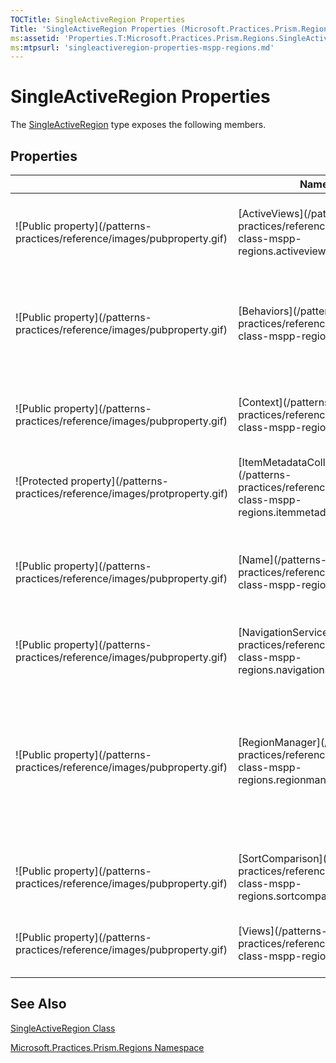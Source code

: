 ```yaml
---
TOCTitle: SingleActiveRegion Properties
Title: 'SingleActiveRegion Properties (Microsoft.Practices.Prism.Regions)'
ms:assetid: 'Properties.T:Microsoft.Practices.Prism.Regions.SingleActiveRegion'
ms:mtpsurl: 'singleactiveregion-properties-mspp-regions.md'
---
```



# SingleActiveRegion Properties

The [SingleActiveRegion](/patterns-practices/reference/singleactiveregion-class-mspp-regions) type exposes the following members.

## Properties

<table>

<thead>
<tr class="header">
<th> </th>
<th>Name</th>
<th>Description</th>
</tr>
</thead>
<tbody>
<tr class="odd">
<td>![Public property](/patterns-practices/reference/images/pubproperty.gif)</td>
<td>[ActiveViews](/patterns-practices/reference/region-class-mspp-regions.activeviews)</td>
<td><div class="summary">
Gets a readonly view of the collection of all the active views in the region.
</div>
(Inherited from [Region](/patterns-practices/reference/region-class-mspp-regions).)</td>
</tr>
<tr class="even">
<td>![Public property](/patterns-practices/reference/images/pubproperty.gif)</td>
<td>[Behaviors](/patterns-practices/reference/region-class-mspp-regions.behaviors)</td>
<td><div class="summary">
Gets the collection of [IRegionBehavior](/patterns-practices/reference/iregionmanager-interface-mspp-regions)s that can extend the behavior of regions.
</div>
(Inherited from [Region](/patterns-practices/reference/region-class-mspp-regions).)</td>
</tr>
<tr class="odd">
<td>![Public property](/patterns-practices/reference/images/pubproperty.gif)</td>
<td>[Context](/patterns-practices/reference/region-class-mspp-regions.context)</td>
<td><div class="summary">
Gets or sets a context for the region. This value can be used by the user to share context with the views.
</div>
(Inherited from [Region](/patterns-practices/reference/region-class-mspp-regions).)</td>
</tr>
<tr class="even">
<td>![Protected property](/patterns-practices/reference/images/protproperty.gif)</td>
<td>[ItemMetadataCollection](/patterns-practices/reference/region-class-mspp-regions.itemmetadatacollection)</td>
<td><div class="summary">
Gets the collection with all the views along with their metadata.
</div>
(Inherited from [Region](/patterns-practices/reference/region-class-mspp-regions).)</td>
</tr>
<tr class="odd">
<td>![Public property](/patterns-practices/reference/images/pubproperty.gif)</td>
<td>[Name](/patterns-practices/reference/region-class-mspp-regions.name)</td>
<td><div class="summary">
Gets the name of the region that uniequely identifies the region within a [IRegionManager](/patterns-practices/reference/iregionmanager-interface-mspp-regions).
</div>
(Inherited from [Region](/patterns-practices/reference/region-class-mspp-regions).)</td>
</tr>
<tr class="even">
<td>![Public property](/patterns-practices/reference/images/pubproperty.gif)</td>
<td>[NavigationService](/patterns-practices/reference/region-class-mspp-regions.navigationservice)</td>
<td><div class="summary">
Gets the navigation service.
</div>
(Inherited from [Region](/patterns-practices/reference/region-class-mspp-regions).)</td>
</tr>
<tr class="odd">
<td>![Public property](/patterns-practices/reference/images/pubproperty.gif)</td>
<td>[RegionManager](/patterns-practices/reference/region-class-mspp-regions.regionmanager)</td>
<td><div class="summary">
Gets or sets the [IRegionManager](/patterns-practices/reference/iregionmanager-interface-mspp-regions) that will be passed to the views when adding them to the region, unless the view is added by specifying createRegionManagerScope as trueTruetruetrue (True in Visual Basic).
</div>
(Inherited from [Region](/patterns-practices/reference/region-class-mspp-regions).)</td>
</tr>
<tr class="even">
<td>![Public property](/patterns-practices/reference/images/pubproperty.gif)</td>
<td>[SortComparison](/patterns-practices/reference/region-class-mspp-regions.sortcomparison)</td>
<td><div class="summary">
Gets or sets the comparison used to sort the views.
</div>
(Inherited from [Region](/patterns-practices/reference/region-class-mspp-regions).)</td>
</tr>
<tr class="odd">
<td>![Public property](/patterns-practices/reference/images/pubproperty.gif)</td>
<td>[Views](/patterns-practices/reference/region-class-mspp-regions.views)</td>
<td><div class="summary">
Gets a readonly view of the collection of views in the region.
</div>
(Inherited from [Region](/patterns-practices/reference/region-class-mspp-regions).)</td>
</tr>
</tbody>
</table>

## See Also

[SingleActiveRegion Class](/patterns-practices/reference/singleactiveregion-class-mspp-regions)

[Microsoft.Practices.Prism.Regions Namespace](/patterns-practices/reference/mspp-regions-namespace)
